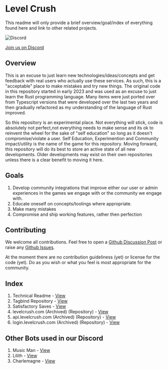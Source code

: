 # Level Crush

This readme will only provide a brief overview/goal/index of everything found here and link to other related projects.

![Discord](<https://img.shields.io/discord/303862208419594240?logo=discord&logoColor=rgb(255%2C255%2C255)&link=https%3A%2F%2Fdiscord.gg%2Flevelcrush>)

[Join us on Discord](https://discord.gg/levelcrush)

## Overview

This is an excuse to just learn new technologies/ideas/concepts and get feedback with real users who actually use these services. As such, this is a "acceptable" place to make mistakes and try new things. The original code in this repository started in early 2023 and was used as an excuse to just learn the Rust programming language. Many items were just ported over from Typescript versions that were developed over the last two years and then gradually refactored as my understanding of the language of Rust improved.

So this repository is an experimental place. Not everything will stick, code is absolutely not perfect,not everything needs to make sense and its ok to reinvent the wheel for the sake of "self education" so long as it doesn't compromise/violate a user. Self Education, Experimention and Community impact/utility is the name of the game for this repository. Moving forward, this repository will do its best to store an active state of all new developments. Older developments may exist on their own repositories unless there is a clear benefit to moving it here.

## Goals

1. Develop community integrations that improve either our user or admin experiences in the games we engage with or the community we engage with.
2. Educate oneself on concepts/toolings where appropriate.
3. Make many mistakes
4. Compromise and ship working features, rather then perfection

## Contributing

We welcome all contributions. Feel free to open a [Github Discussion Post](https://github.com/LevelCrush/levelcrush/discussions) or raise any [Github Issues](https://github.com/LevelCrush/levelcrush/issues).

At the moment there are no contribution guideliness (yet) or license for the code (yet). Do as you wish or what you feel is most appropriate for the community.

## Index

1. Technical Readme - [View](./technical.md)
2. Tagbind Repository - [View](https://github.com/LevelCrush/TagBind)
3. Satisfactory Saves - [View](https://github.com/LevelCrush/satisfactory)
4. levelcrush.com (Archived) (Repository) - [View](https://github.com/LevelCrush/levelcrush.com)
5. api.levelcrush.com (Archived) (Repository) - [View](https://github.com/LevelCrush/api.levelcrush.com)
6. login.levelcrush.com (Archived) (Repository) - [View](https://github.com/LevelCrush/login.levelcrush.com)

## Other Bots used in our Discord

1. Music Man - [View](https://github.com/austinharms/MusicMan)
2. Lilith - [View](https://github.com/lilith-discord-bot/lilith)
3. Charlemagne - [View](https://warmind.io/)
